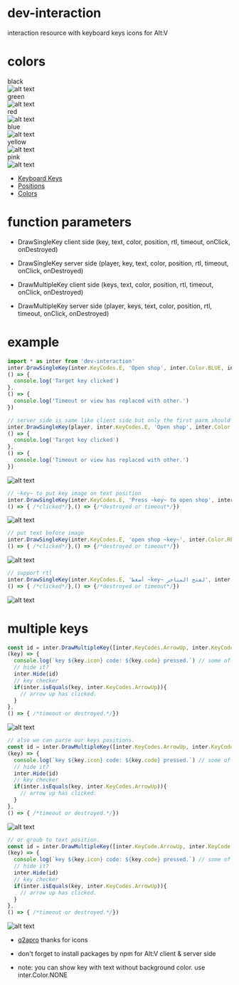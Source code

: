 # dev-interaction
interaction resource with keyboard keys icons for Alt:V

# colors
black<br>
![alt text](https://github.com/omar-othmann/dev-interaction/blob/main/images/black.png)
<br>green<br>
![alt text](https://github.com/omar-othmann/dev-interaction/blob/main/images/green.png)
<br>red<br>
![alt text](https://github.com/omar-othmann/dev-interaction/blob/main/images/red.png)
<br>blue<br>
![alt text](https://github.com/omar-othmann/dev-interaction/blob/main/images/blue.png)
<br>yellow<br>
![alt text](https://github.com/omar-othmann/dev-interaction/blob/main/images/yellow.png)
<br>pink<br>
![alt text](https://github.com/omar-othmann/dev-interaction/blob/main/images/pink.png)

* [Keyboard Keys](https://github.com/omar-othmann/dev-interaction/blob/797453eef4811cd778ba7b9a352f2430014fd0fb/dev-interaction/client/main.js#L5)
* [Positions](https://github.com/omar-othmann/dev-interaction/blob/797453eef4811cd778ba7b9a352f2430014fd0fb/dev-interaction/client/main.js#L116)
* [Colors](https://github.com/omar-othmann/dev-interaction/blob/797453eef4811cd778ba7b9a352f2430014fd0fb/dev-interaction/client/main.js#L128)
# function parameters
* DrawSingleKey client side
(key, text, color, position, rtl, timeout, onClick, onDestroyed)
* DrawSingleKey server side
(player, key, text, color, position, rtl, timeout, onClick, onDestroyed)

* DrawMultipleKey client side
(keys, text, color, position, rtl, timeout, onClick, onDestroyed)
* DrawMultipleKey server side
(player, keys, text, color, position, rtl, timeout, onClick, onDestroyed)
# example
```js
import * as inter from 'dev-interaction'
inter.DrawSingleKey(inter.KeyCodes.E, 'Open shop', inter.Color.BLUE, inter.Position.TOP_LEFT, false, 30000,
() => {
  console.log('Target key clicked')
},
() => {
  console.log('Timeout or view has replaced with other.')
})

// server side is same like client side but only the first parm should be player example
inter.DrawSingleKey(player, inter.KeyCodes.E, 'Open shop', inter.Color.BLUE, inter.Position.TOP_LEFT, false, 30000,
() => {
  console.log('Target key clicked')
},
() => {
  console.log('Timeout or view has replaced with other.')
})
```
![alt text](https://github.com/omar-othmann/dev-interaction/blob/main/images/blue.png)

```js
// ~key~ to put key image on text position
inter.DrawSingleKey(inter.KeyCodes.E, 'Press ~key~ to open shop', inter.Color.BLACK, inter.Position.TOP_LEFT, false, 30000,
() => { /*clicked*/},() => {/*destroyed or timeout*/})
```
![alt text](https://github.com/omar-othmann/dev-interaction/blob/main/images/press_multi.png)

```js
// put text before image
inter.DrawSingleKey(inter.KeyCodes.E, 'open shop ~key~', inter.Color.RED, inter.Position.TOP_LEFT, false, 30000,
() => { /*clicked*/},() => {/*destroyed or timeout*/})
```
![alt text](https://github.com/omar-othmann/dev-interaction/blob/main/images/text_before.png)

```js
// support rtl
inter.DrawSingleKey(inter.KeyCodes.E, 'أضغط ~key~ لفتح المتاجر', inter.Color.BLACK, inter.Position.TOP_LEFT, true, 30000,
() => { /*clicked*/},() => {/*destroyed or timeout*/})
```
![alt text](https://github.com/omar-othmann/dev-interaction/blob/main/images/rtl.png)

# multiple keys
```js
const id = inter.DrawMultipleKey([inter.KeyCodes.ArrowUp, inter.KeyCode.ArrowDown], 'Press some of this keys', inter.Color.BLACK, inter.Position.TOP_LEFT, true, 3000,
(key) => {
  console.log(`key ${key.icon} code: ${key.code} pressed.`) // some of target keys has been pressed.
  // hide it?
  inter.Hide(id)
  // key checker
  if(inter.isEquals(key, inter.KeyCodes.ArrowUp)){
    // arrow up has clicked.
  }
},
() => { /*timeout or destroyed.*/})
```
![alt text](https://github.com/omar-othmann/dev-interaction/blob/main/images/double_key.png)
```js
// also we can parse our keys positions.
const id = inter.DrawMultipleKey([inter.KeyCodes.ArrowUp, inter.KeyCode.ArrowDown], 'Press ~key~ to move up or ~key~ to move down', inter.Color.BLACK, inter.Position.TOP_LEFT, true, 3000,
(key) => {
  console.log(`key ${key.icon} code: ${key.code} pressed.`) // some of target keys has been pressed.
  // hide it?
  inter.Hide(id)
  // key checker
  if(inter.isEquals(key, inter.KeyCodes.ArrowUp)){
    // arrow up has clicked.
  }
},
() => { /*timeout or destroyed.*/})
```
![alt text](https://github.com/omar-othmann/dev-interaction/blob/main/images/arrow_dobule.png)
```js
// or groub to text position.
const id = inter.DrawMultipleKey([inter.KeyCode.ArrowUp, inter.KeyCode.ArrowDown], 'Press some of this keys ~keys~ to do something.', inter.Color.BLACK, inter.Position.TOP_LEFT, true, 3000,
(key) => {
  console.log(`key ${key.icon} code: ${key.code} pressed.`) // some of target keys has been pressed.
  // hide it?
  inter.Hide(id)
  // key checker
  if(inter.isEquals(key, inter.KeyCodes.ArrowUp)){
    // arrow up has clicked.
  }
},
() => { /*timeout or destroyed.*/})
```
![alt text](https://github.com/omar-othmann/dev-interaction/blob/main/images/groub_position.png)
* [q2apro](https://github.com/q2apro/keyboard-keys-speedflips) thanks for icons

* don't forget to install packages by npm for Alt:V client & server side
* note: you can show key with text without background color. use inter.Color.NONE
